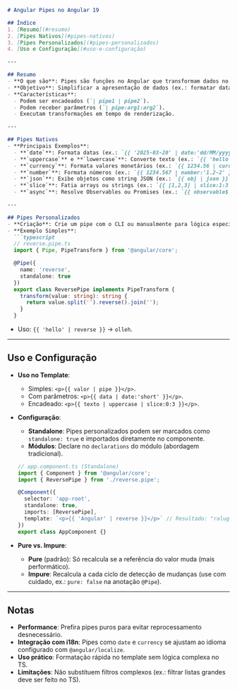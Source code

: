 
```markdown
# Angular Pipes no Angular 19

## Índice
1. [Resumo](#resumo)
2. [Pipes Nativos](#pipes-nativos)
3. [Pipes Personalizados](#pipes-personalizados)
4. [Uso e Configuração](#uso-e-configuração)

---

## Resumo
- **O que são**: Pipes são funções no Angular que transformam dados no template de forma declarativa, aplicando formatação ou manipulação sem alterar o valor original.
- **Objetivo**: Simplificar a apresentação de dados (ex.: formatar datas, converter texto, filtrar listas).
- **Características**:
  - Podem ser encadeados (`| pipe1 | pipe2`).
  - Podem receber parâmetros (`| pipe:arg1:arg2`).
  - Executam transformações em tempo de renderização.

---

## Pipes Nativos
- **Principais Exemplos**:
  - **`date`**: Formata datas (ex.: `{{ '2025-03-20' | date:'dd/MM/yyyy' }}` → `20/03/2025`).
  - **`uppercase`** e **`lowercase`**: Converte texto (ex.: `{{ 'hello' | uppercase }}` → `HELLO`).
  - **`currency`**: Formata valores monetários (ex.: `{{ 1234.56 | currency:'USD' }}` → `$1,234.56`).
  - **`number`**: Formata números (ex.: `{{ 1234.567 | number:'1.2-2' }}` → `1,234.57`).
  - **`json`**: Exibe objetos como string JSON (ex.: `{{ obj | json }}`).
  - **`slice`**: Fatia arrays ou strings (ex.: `{{ [1,2,3] | slice:1:3 }}` → `[2,3]`).
  - **`async`**: Resolve Observables ou Promises (ex.: `{{ observable$ | async }}`).

---

## Pipes Personalizados
- **Criação**: Crie um pipe com o CLI ou manualmente para lógica específica.
- **Exemplo Simples**:
  ```typescript
  // reverse.pipe.ts
  import { Pipe, PipeTransform } from '@angular/core';

  @Pipe({
    name: 'reverse',
    standalone: true
  })
  export class ReversePipe implements PipeTransform {
    transform(value: string): string {
      return value.split('').reverse().join('');
    }
  }
  ```
  - Uso: `{{ 'hello' | reverse }}` → `olleh`.

---

## Uso e Configuração
- **Uso no Template**:
  - Simples: `<p>{{ valor | pipe }}</p>`.
  - Com parâmetros: `<p>{{ data | date:'short' }}</p>`.
  - Encadeado: `<p>{{ texto | uppercase | slice:0:3 }}</p>`.

- **Configuração**:
  - **Standalone**: Pipes personalizados podem ser marcados como `standalone: true` e importados diretamente no componente.
  - **Módulos**: Declare no `declarations` do módulo (abordagem tradicional).
  ```typescript
  // app.component.ts (Standalone)
  import { Component } from '@angular/core';
  import { ReversePipe } from './reverse.pipe';

  @Component({
    selector: 'app-root',
    standalone: true,
    imports: [ReversePipe],
    template: `<p>{{ 'Angular' | reverse }}</p>` // Resultado: "ralugnA"
  })
  export class AppComponent {}
  ```

- **Pure vs. Impure**:
  - **Pure** (padrão): Só recalcula se a referência do valor muda (mais performático).
  - **Impure**: Recalcula a cada ciclo de detecção de mudanças (use com cuidado, ex.: `pure: false` na anotação `@Pipe`).

---

## Notas
- **Performance**: Prefira pipes puros para evitar reprocessamento desnecessário.
- **Integração com i18n**: Pipes como `date` e `currency` se ajustam ao idioma configurado com `@angular/localize`.
- **Uso prático**: Formatação rápida no template sem lógica complexa no TS.
- **Limitações**: Não substituem filtros complexos (ex.: filtrar listas grandes deve ser feito no TS).


